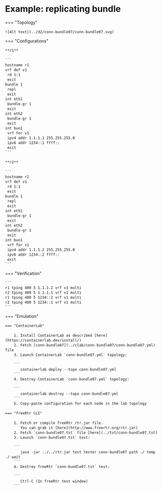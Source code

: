 # Example: replicating bundle

=== "Topology"

    ![Alt text](../d2/conn-bundle07/conn-bundle07.svg)

=== "Configurations"

    **r1**

    ```
    hostname r1
    vrf def v1
     rd 1:1
     exit
    bundle 1
     repl
     exit
    int eth1
     bundle-gr 1
     exit
    int eth2
     bundle-gr 1
     exit
    int bun1
     vrf for v1
     ipv4 addr 1.1.1.1 255.255.255.0
     ipv6 addr 1234::1 ffff::
     exit
    ```

    **r2**

    ```
    hostname r2
    vrf def v1
     rd 1:1
     exit
    bundle 1
     repl
     exit
    int eth1
     bundle-gr 1
     exit
    int eth2
     bundle-gr 1
     exit
    int bun1
     vrf for v1
     ipv4 addr 1.1.1.2 255.255.255.0
     ipv6 addr 1234::2 ffff::
     exit
    ```

=== "Verification"

    ```
    r1 tping 400 5 1.1.1.2 vrf v1 multi
    r2 tping 400 5 1.1.1.1 vrf v1 multi
    r1 tping 400 5 1234::2 vrf v1 multi
    r2 tping 400 5 1234::1 vrf v1 multi
    ```

=== "Emulation"

    === "ContainerLab"

        1. Install ContainerLab as described [here](https://containerlab.dev/install/)  
        2. Fetch [conn-bundle07](../clab/conn-bundle07/conn-bundle07.yml) file  
        3. Launch ContainerLab `conn-bundle07.yml` topology:  

        ```
           containerlab deploy --topo conn-bundle07.yml  
        ```
        4. Destroy ContainerLab `conn-bundle07.yml` topology:  

        ```
           containerlab destroy --topo conn-bundle07.yml  
        ```
        5. Copy-paste configuration for each node in the lab topology

    === "freeRtr CLI"

        1. Fetch or compile freeRtr rtr.jar file.  
           You can grab it [here](http://www.freertr.org/rtr.jar)  
        2. Fetch `conn-bundle07.tst` file [here](../tst/conn-bundle07.tst)  
        3. Launch `conn-bundle07.tst` test:  

        ```
           java -jar ../../rtr.jar test tester conn-bundle07 path ./ temp ./ wait
        ```
        4. Destroy freeRtr `conn-bundle07.tst` test:  

        ```
           Ctrl-C (In freeRtr test window)
        ```

